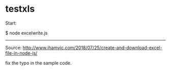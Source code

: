 # testxls

Start:

$ node excelwrite.js

------------------------------------
Source:
http://www.ihamvic.com/2018/07/25/create-and-download-excel-file-in-node-js/

fix the typo in the sample code.


